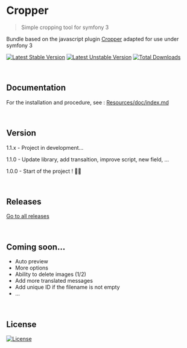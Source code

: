 # Cropper
> Simple cropping tool for symfony 3

Bundle based on the javascript plugin [Cropper](https://github.com/fengyuanchen/cropper) adapted for use under symfony 3

[![Latest Stable Version](https://poser.pugx.org/breithbarbot/cropper/v/stable?format=flat-square)](https://packagist.org/packages/breithbarbot/cropper)
[![Latest Unstable Version](https://poser.pugx.org/breithbarbot/cropper/v/unstable?format=flat-square)](https://packagist.org/packages/breithbarbot/cropper)
[![Total Downloads](https://poser.pugx.org/breithbarbot/cropper/downloads?format=flat-square)](https://packagist.org/packages/breithbarbot/cropper)

<br>

## Documentation

For the installation and procedure, see : [Resources/doc/index.md](Resources/doc/index.md)

<br>

## Version

1.1.x - Project in development...

1.1.0 - Update library, add transaltion, improve script, new field, ...

1.0.0 - Start of the project ! 🎉🎊

<br>

## Releases

[Go to all releases](https://github.com/breithbarbot/Cropper/releases)

<br>

## Coming soon...
* Auto preview
* More options
* Ability to delete images (1/2)
* Add more translated messages
* Add unique ID if the filename is not empty
* ...

<br>

## License

[![License](https://poser.pugx.org/breithbarbot/cropper/license?format=flat-square)](https://github.com/breithbarbot/Cropper/blob/master/LICENSE)
